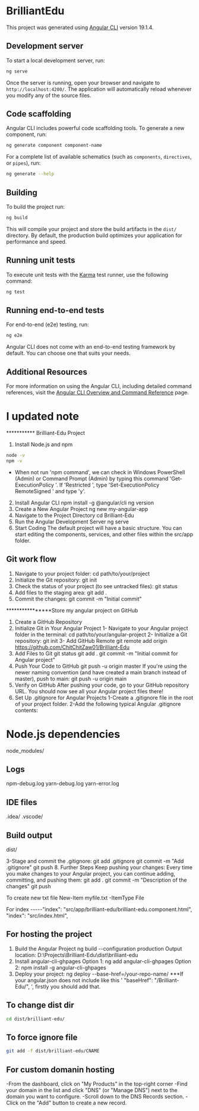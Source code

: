 # BrilliantEdu

This project was generated using [Angular CLI](https://github.com/angular/angular-cli) version 19.1.4.

## Development server

To start a local development server, run:

```bash
ng serve
```

Once the server is running, open your browser and navigate to `http://localhost:4200/`. The application will automatically reload whenever you modify any of the source files.

## Code scaffolding

Angular CLI includes powerful code scaffolding tools. To generate a new component, run:

```bash
ng generate component component-name
```

For a complete list of available schematics (such as `components`, `directives`, or `pipes`), run:

```bash
ng generate --help
```

## Building

To build the project run:

```bash
ng build
```

This will compile your project and store the build artifacts in the `dist/` directory. By default, the production build optimizes your application for performance and speed.

## Running unit tests

To execute unit tests with the [Karma](https://karma-runner.github.io) test runner, use the following command:

```bash
ng test
```

## Running end-to-end tests

For end-to-end (e2e) testing, run:

```bash
ng e2e
```

Angular CLI does not come with an end-to-end testing framework by default. You can choose one that suits your needs.

## Additional Resources

For more information on using the Angular CLI, including detailed command references, visit the [Angular CLI Overview and Command Reference](https://angular.dev/tools/cli) page.

# I updated note
*********** Brilliant-Edu Project 
1. Install Node.js and npm

```bash
node -v
npm -v
```
- When not run 'npm command', we can check in Windows PowerShell (Admin) or Command Prompt (Admin) by typing this command 'Get-ExecutionPolicy
'. If 'Restricted ', type 'Set-ExecutionPolicy RemoteSigned
' and type 'y'.
2. Install Angular CLI
npm install -g @angular/cli
ng version
3. Create a New Angular Project
ng new my-angular-app
4. Navigate to the Project Directory
cd Brilliant-Edu
5. Run the Angular Development Server
ng serve
6. Start Coding
The default project will have a basic structure. You can start editing the components, services, and other files within the src/app folder.

## Git work flow
1. Navigate to your project folder:
cd path/to/your/project
2. Initialize the Git repository:
git init
3. Check the status of your project (to see untracked files):
git status
4. Add files to the staging area:
git add .
5. Commit the changes:
git commit -m "Initial commit"

****************Store my angular project on GitHub
1. Create a GitHub Repository
2. Initialize Git in Your Angular Project
1- Navigate to your Angular project folder in the terminal:
cd path/to/your/angular-project
2- Initialize a Git repository:
git init
3- Add GitHub Remote
git remote add origin https://github.com/ChitChitZaw01/Brilliant-Edu
4. Add Files to Git
git status
git add .
git commit -m "Initial commit for Angular project"
5. Push Your Code to GitHub
git push -u origin master
If you're using the newer naming convention (and have created a main branch instead of master), push to main:
git push -u origin main
6. Verify on GitHub
After pushing your code, go to your GitHub repository URL. You should now see all your Angular project files there!
7. Set Up .gitignore for Angular Projects
1-Create a .gitignore file in the root of your project folder.
2-Add the following typical Angular .gitignore contents:
# Node.js dependencies
node_modules/

## Logs
npm-debug.log
yarn-debug.log
yarn-error.log

## IDE files
.idea/
.vscode/

## Build output
dist/

3-Stage and commit the .gitignore:
git add .gitignore
git commit -m "Add .gitignore"
git push
8. Further Steps
Keep pushing your changes: Every time you make changes to your Angular project, you can continue adding, committing, and pushing them:
git add .
git commit -m "Description of the changes"
git push

To create new txt file
New-Item myfile.txt -ItemType File

For index -----"index": "src/app/brilliant-edu/brilliant-edu.component.html",
            "index": "src/index.html",

## For hosting the project
1. Build the Angular Project 
ng build --configuration production
Output location: D:\Projects\Brilliant-Edu\dist\brilliant-edu
2.  Install angular-cli-ghpages
Option 1:
ng add angular-cli-ghpages
Option 2:
npm install -g angular-cli-ghpages
3. Deploy your project:
ng deploy --base-href=/your-repo-name/        ***If your angular.json does not include like this ' "baseHref": "/Brilliant-Edu/", ', firstly you should add that.

## To change dist dir

```bash
cd dist/brilliant-edu/
```

## To force ignore file

```bash
git add -f dist/brilliant-edu/CNAME
```
## For custom domanin hosting
-From the dashboard, click on "My Products" in the top-right corner
-Find your domain in the list and click "DNS" (or "Manage DNS") next to the domain you want to configure.
-Scroll down to the DNS Records section.
-Click on the "Add" button to create a new record.